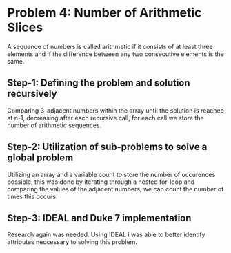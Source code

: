 # Problem 4: Number of Arithmetic Slices
A sequence of numbers is called arithmetic if it consists of at least three elements and if the difference between any two consecutive elements is the same.

## Step-1: Defining the problem and solution recursively
Comparing 3-adjacent numbers within the array until the solution is reachec at n-1, decreasing after each recursive call, for each call we store the number of arithmetic sequences. 

## Step-2: Utilization of sub-problems to solve a global problem
Utilizing an array and a variable count to store the number of occurences possible, this was done by iterating through a nested for-loop and comparing the values of the adjacent numbers, we can count the number of times this occurs. 

## Step-3: IDEAL and Duke 7 implementation 
Research again was needed. Using IDEAL i was able to better identify attributes neccessary to solving this problem. 
